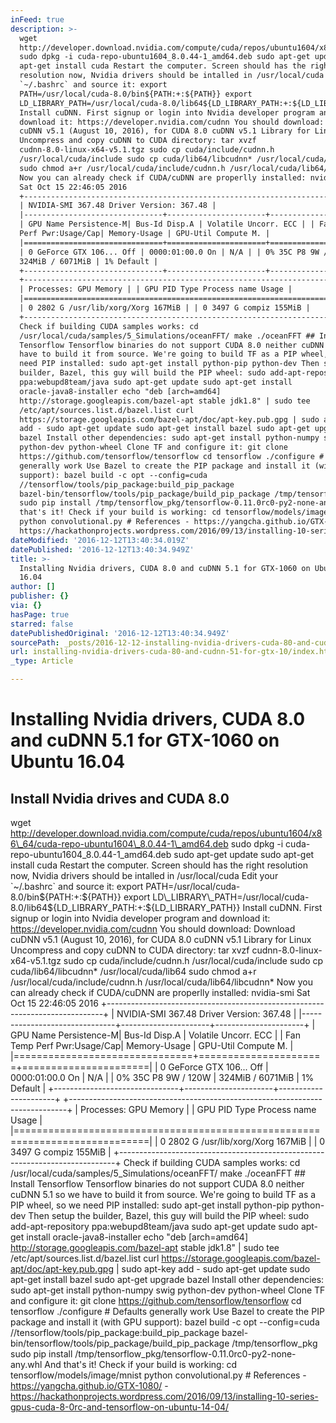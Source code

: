 ```yaml
---
inFeed: true
description: >-
  wget
  http://developer.download.nvidia.com/compute/cuda/repos/ubuntu1604/x86_64/cuda-repo-ubuntu1604_8.0.44-1_amd64.deb
  sudo dpkg -i cuda-repo-ubuntu1604_8.0.44-1_amd64.deb sudo apt-get update sudo
  apt-get install cuda Restart the computer. Screen should has the right
  resolution now, Nvidia drivers should be intalled in /usr/local/cuda Edit your
  `~/.bashrc` and source it: export
  PATH=/usr/local/cuda-8.0/bin${PATH:+:${PATH}} export
  LD_LIBRARY_PATH=/usr/local/cuda-8.0/lib64${LD_LIBRARY_PATH:+:${LD_LIBRARY_PATH}}
  Install cuDNN. First signup or login into Nvidia developer program and
  download it: https://developer.nvidia.com/cudnn You should download: Download
  cuDNN v5.1 (August 10, 2016), for CUDA 8.0 cuDNN v5.1 Library for Linux
  Uncompress and copy cuDNN to CUDA directory: tar xvzf
  cudnn-8.0-linux-x64-v5.1.tgz sudo cp cuda/include/cudnn.h
  /usr/local/cuda/include sudo cp cuda/lib64/libcudnn* /usr/local/cuda/lib64
  sudo chmod a+r /usr/local/cuda/include/cudnn.h /usr/local/cuda/lib64/libcudnn*
  Now you can already check if CUDA/cuDNN are properlly installed: nvidia-smi
  Sat Oct 15 22:46:05 2016
  +-----------------------------------------------------------------------------+
  | NVIDIA-SMI 367.48 Driver Version: 367.48 |
  |-------------------------------+----------------------+----------------------+
  | GPU Name Persistence-M| Bus-Id Disp.A | Volatile Uncorr. ECC | | Fan Temp
  Perf Pwr:Usage/Cap| Memory-Usage | GPU-Util Compute M. |
  |===============================+======================+======================|
  | 0 GeForce GTX 106... Off | 0000:01:00.0 On | N/A | | 0% 35C P8 9W / 120W |
  324MiB / 6071MiB | 1% Default |
  +-------------------------------+----------------------+----------------------+
  +-----------------------------------------------------------------------------+
  | Processes: GPU Memory | | GPU PID Type Process name Usage |
  |=============================================================================|
  | 0 2802 G /usr/lib/xorg/Xorg 167MiB | | 0 3497 G compiz 155MiB |
  +-----------------------------------------------------------------------------+
  Check if building CUDA samples works: cd
  /usr/local/cuda/samples/5_Simulations/oceanFFT/ make ./oceanFFT ## Install
  Tensorflow Tensorflow binaries do not support CUDA 8.0 neither cuDNN 5.1 so we
  have to build it from source. We're going to build TF as a PIP wheel, so we
  need PIP installed: sudo apt-get install python-pip python-dev Then setup the
  builder, Bazel, this guy will build the PIP wheel: sudo add-apt-repository
  ppa:webupd8team/java sudo apt-get update sudo apt-get install
  oracle-java8-installer echo "deb [arch=amd64]
  http://storage.googleapis.com/bazel-apt stable jdk1.8" | sudo tee
  /etc/apt/sources.list.d/bazel.list curl
  https://storage.googleapis.com/bazel-apt/doc/apt-key.pub.gpg | sudo apt-key
  add - sudo apt-get update sudo apt-get install bazel sudo apt-get upgrade
  bazel Install other dependencies: sudo apt-get install python-numpy swig
  python-dev python-wheel Clone TF and configure it: git clone
  https://github.com/tensorflow/tensorflow cd tensorflow ./configure # Defaults
  generally work Use Bazel to create the PIP package and install it (with GPU
  support): bazel build -c opt --config=cuda
  //tensorflow/tools/pip_package:build_pip_package
  bazel-bin/tensorflow/tools/pip_package/build_pip_package /tmp/tensorflow_pkg
  sudo pip install /tmp/tensorflow_pkg/tensorflow-0.11.0rc0-py2-none-any.whl And
  that's it! Check if your build is working: cd tensorflow/models/image/mnist
  python convolutional.py # References - https://yangcha.github.io/GTX-1080/ -
  https://hackathonprojects.wordpress.com/2016/09/13/installing-10-series-gpus-cuda-8-0rc-and-tensorflow-on-ubuntu-14-04/
dateModified: '2016-12-12T13:40:34.019Z'
datePublished: '2016-12-12T13:40:34.949Z'
title: >-
  Installing Nvidia drivers, CUDA 8.0 and cuDNN 5.1 for GTX-1060 on Ubuntu
  16.04 
author: []
publisher: {}
via: {}
hasPage: true
starred: false
datePublishedOriginal: '2016-12-12T13:40:34.949Z'
sourcePath: _posts/2016-12-12-installing-nvidia-drivers-cuda-80-and-cudnn-51-for-gtx-10.md
url: installing-nvidia-drivers-cuda-80-and-cudnn-51-for-gtx-10/index.html
_type: Article

---
```

# Installing Nvidia drivers, CUDA 8.0 and cuDNN 5.1 for GTX-1060 on Ubuntu 16.04 

## Install Nvidia drives and CUDA 8.0

wget http://developer.download.nvidia.com/compute/cuda/repos/ubuntu1604/x86\_64/cuda-repo-ubuntu1604\_8.0.44-1\_amd64.deb sudo dpkg -i cuda-repo-ubuntu1604\_8.0.44-1\_amd64.deb sudo apt-get update sudo apt-get install cuda Restart the computer. Screen should has the right resolution now, Nvidia drivers should be intalled in /usr/local/cuda Edit your \`~/.bashrc\` and source it: export PATH=/usr/local/cuda-8.0/bin${PATH:+:${PATH}} export LD\_LIBRARY\_PATH=/usr/local/cuda-8.0/lib64${LD\_LIBRARY\_PATH:+:${LD\_LIBRARY\_PATH}} Install cuDNN. First signup or login into Nvidia developer program and download it: https://developer.nvidia.com/cudnn You should download: Download cuDNN v5.1 (August 10, 2016), for CUDA 8.0 cuDNN v5.1 Library for Linux Uncompress and copy cuDNN to CUDA directory: tar xvzf cudnn-8.0-linux-x64-v5.1.tgz sudo cp cuda/include/cudnn.h /usr/local/cuda/include sudo cp cuda/lib64/libcudnn\* /usr/local/cuda/lib64 sudo chmod a+r /usr/local/cuda/include/cudnn.h /usr/local/cuda/lib64/libcudnn\* Now you can already check if CUDA/cuDNN are properlly installed: nvidia-smi Sat Oct 15 22:46:05 2016 +-----------------------------------------------------------------------------+ | NVIDIA-SMI 367.48 Driver Version: 367.48 | |-------------------------------+----------------------+----------------------+ | GPU Name Persistence-M| Bus-Id Disp.A | Volatile Uncorr. ECC | | Fan Temp Perf Pwr:Usage/Cap| Memory-Usage | GPU-Util Compute M. | |===============================+======================+======================| | 0 GeForce GTX 106... Off | 0000:01:00.0 On | N/A | | 0% 35C P8 9W / 120W | 324MiB / 6071MiB | 1% Default | +-------------------------------+----------------------+----------------------+ +-----------------------------------------------------------------------------+ | Processes: GPU Memory | | GPU PID Type Process name Usage | |=============================================================================| | 0 2802 G /usr/lib/xorg/Xorg 167MiB | | 0 3497 G compiz 155MiB | +-----------------------------------------------------------------------------+ Check if building CUDA samples works: cd /usr/local/cuda/samples/5\_Simulations/oceanFFT/ make ./oceanFFT \#\# Install Tensorflow Tensorflow binaries do not support CUDA 8.0 neither cuDNN 5.1 so we have to build it from source. We're going to build TF as a PIP wheel, so we need PIP installed: sudo apt-get install python-pip python-dev Then setup the builder, Bazel, this guy will build the PIP wheel: sudo add-apt-repository ppa:webupd8team/java sudo apt-get update sudo apt-get install oracle-java8-installer echo "deb \[arch=amd64\] http://storage.googleapis.com/bazel-apt stable jdk1.8" | sudo tee /etc/apt/sources.list.d/bazel.list curl https://storage.googleapis.com/bazel-apt/doc/apt-key.pub.gpg | sudo apt-key add - sudo apt-get update sudo apt-get install bazel sudo apt-get upgrade bazel Install other dependencies: sudo apt-get install python-numpy swig python-dev python-wheel Clone TF and configure it: git clone https://github.com/tensorflow/tensorflow cd tensorflow ./configure \# Defaults generally work Use Bazel to create the PIP package and install it (with GPU support): bazel build -c opt --config=cuda //tensorflow/tools/pip\_package:build\_pip\_package bazel-bin/tensorflow/tools/pip\_package/build\_pip\_package /tmp/tensorflow\_pkg sudo pip install /tmp/tensorflow\_pkg/tensorflow-0.11.0rc0-py2-none-any.whl And that's it! Check if your build is working: cd tensorflow/models/image/mnist python convolutional.py \# References - https://yangcha.github.io/GTX-1080/ - https://hackathonprojects.wordpress.com/2016/09/13/installing-10-series-gpus-cuda-8-0rc-and-tensorflow-on-ubuntu-14-04/
